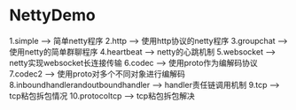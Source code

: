# NettyDemo

1.simple --> 简单netty程序
2.http   --> 使用http协议的netty程序
3.groupchat  --> 使用netty的简单群聊程序
4.heartbeat  --> netty的心跳机制
5.websocket  --> netty实现websocket长连接传输
6.codec  --> 使用proto作为编解码协议
7.codec2 --> 使用proto对多个不同对象进行编解码
8.inboundhandlerandoutboundhandler  --> handler责任链调用机制
9.tcp  --> tcp粘包拆包情况
10.protocoltcp  --> tcp粘包拆包解决 